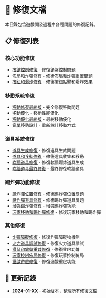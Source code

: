 # 🔧 修復文檔

本目錄包含遊戲開發過程中各種問題的修復記錄。

## 📋 修復列表

### 核心功能修復
- [按鍵控制修復](KEYBOARD_FIX.md) - 修復鍵盤控制問題
- [佈局和炸彈修復](LAYOUT_AND_BOMB_FIX.md) - 修復佈局和炸彈重置問題
- [按鈕和爆炸修復](BUTTON_AND_EXPLOSION_FIX.md) - 修復按鈕點擊和爆炸效果

### 移動系統修復
- [移動修復最終版](MOVEMENT_FIX_FINAL.md) - 完全修復移動問題
- [移動優化](MOVEMENT_OPTIMIZATION.md) - 移動性能優化
- [移動優化最終版](MOVEMENT_OPTIMIZATION_FINAL.md) - 最終移動優化
- [簡單移動設計](SIMPLE_MOVEMENT_DESIGN.md) - 重新設計移動方式

### 道具系統修復
- [道具生成修復](POWERUP_SPAWN_FIX.md) - 修復道具生成問題
- [道具和移動修復](POWERUP_AND_MOVEMENT_FIX.md) - 修復道具收集和移動
- [軟牆道具修復](SOFT_WALL_POWERUP_FIX.md) - 修復軟牆爆炸道具生成
- [軟牆道具最終修復](SOFT_WALL_POWERUP_FINAL_FIX.md) - 最終修復軟牆道具

### 踢炸彈功能修復
- [踢炸彈位置修復](BOMB_KICK_POSITION_FIX.md) - 修復踢炸彈位置問題
- [踢炸彈道具修復](KICK_BOMB_POWERUP_FIX.md) - 修復踢炸彈道具問題
- [增強踢炸彈修復](ENHANCED_KICK_BOMB_FIX.md) - 增強踢炸彈功能
- [玩家移動和踢炸彈修復](PLAYER_MOVEMENT_AND_KICK_FIX.md) - 修復玩家移動和踢炸彈

### 其他修復
- [炸彈障礙修復](BOMB_OBSTACLE_FIX.md) - 修復炸彈障礙物機制
- [火力道具調試修復](FIRE_POWERUP_DEBUG_FIX.md) - 修復火力道具調試
- [滑鼠和鍵盤重啟修復](MOUSE_AND_KEYBOARD_RESTART_FIX.md) - 修復重啟功能
- [玩家控制佈局修復](PLAYER_CONTROLS_LAYOUT_FIX.md) - 修復玩家控制佈局
- [重啟遊戲修復](RESTART_GAME_FIX.md) - 修復遊戲重啟功能

## 🔄 更新記錄

- **2024-01-XX** - 初始版本，整理所有修復文檔

